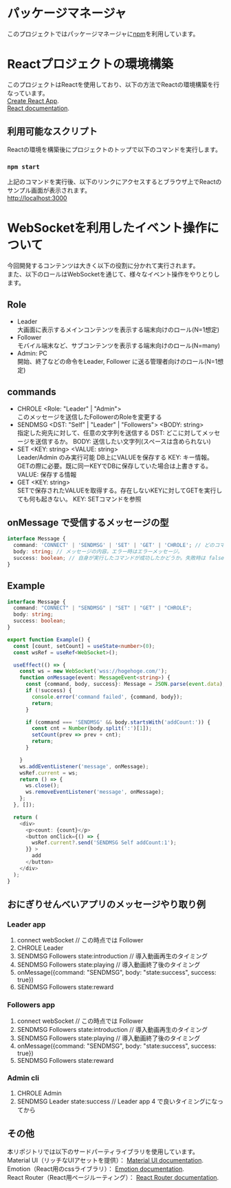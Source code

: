 # パッケージマネージャ

このプロジェクトではパッケージマネージャに[npm](https://docs.npmjs.com/cli/v10/commands/npm)を利用しています。

# Reactプロジェクトの環境構築

このプロジェクトはReactを使用しており、以下の方法でReactの環境構築を行なっています。  
[Create React App](https://github.com/facebook/create-react-app).  
[React documentation](https://reactjs.org/).

## 利用可能なスクリプト

Reactの環境を構築後にプロジェクトのトップで以下のコマンドを実行します。

### `npm start`

上記のコマンドを実行後、以下のリンクにアクセスするとブラウザ上でReactのサンプル画面が表示されます。  
[http://localhost:3000](http://localhost:3000)

# WebSocketを利用したイベント操作について

今回開発するコンテンツは大きく以下の役割に分かれて実行されます。  
また、以下のロールはWebSocketを通じて、様々なイベント操作をやりとりします。

## Role

- Leader  
  大画面に表示するメインコンテンツを表示する端末向けのロール(N=1想定)
- Follower  
  モバイル端末など、サブコンテンツを表示する端末向けのロール(N=many)
- Admin: PC  
  開始、終了などの命令をLeader, Follower に送る管理者向けのロール(N=1想定)

## commands

- CHROLE <Role: "Leader" | "Admin">  
  このメッセージを送信したFollowerのRoleを変更する
- SENDMSG <DST: "Self" | "Leader" | "Followers"> <BODY: string>  
  指定した宛先に対して、任意の文字列を送信する
  DST: どこに対してメッセージを送信するか。
  BODY: 送信したい文字列(スペースは含められない)
- SET <KEY: string> <VALUE: string>  
  Leader/Admin のみ実行可能
  DB上にVALUEを保存する
  KEY: キー情報。GETの際に必要。既に同一KEYでDBに保存していた場合は上書きする。
  VALUE: 保存する情報
- GET <KEY: string>  
  SETで保存されたVALUEを取得する。存在しないKEYに対してGETを実行しても何も起きない。
  KEY: SETコマンドを参照

## onMessage で受信するメッセージの型

```typescript
interface Message {
  command: 'CONNECT' | 'SENDMSG' | 'SET' | 'GET' | 'CHROLE'; // どのコマンドによるメッセージか。 CONNECT はwebsocket接続時。
  body: string; // メッセージの内容。エラー時はエラーメッセージ。
  success: boolean; // 自身が実行したコマンドが成功したかどうか。失敗時は false でエラーメッセージが body に格納される。
}
```

## Example

```typescript
interface Message {
  command: "CONNECT" | "SENDMSG" | "SET" | "GET" | "CHROLE";
  body: string;
  success: boolean;
}

export function Example() {
  const [count, setCount] = useState<number>(0);
  const wsRef = useRef<WebSocket>();

  useEffect(() => {
    const ws = new WebSocket('wss://hogehoge.com/');
    function onMessage(event: MessageEvent<string>) {
      const {command, body, success}: Message = JSON.parse(event.data);
      if (!success) {
        console.error('command failed', {command, body});
        return;
      }

      if (command === 'SENDMSG' && body.startsWith('addCount:')) {
        const cnt = Number(body.split(':')[1]);
        setCount(prev => prev + cnt);
        return;
      }

    }
    ws.addEventListener('message', onMessage);
    wsRef.current = ws;
    return () => {
      ws.close();
      ws.removeEventListener('message', onMessage);
    };
  }, []);

  return (
    <div>
      <p>count: {count}</p>
      <button onClick={() => {
        wsRef.current?.send('SENDMSG Self addCount:1');
      }} >
        add
      </button>
    </div>
  );
}
```

## おにぎりせんべいアプリのメッセージやり取り例

### Leader app

1. connect webSocket // この時点では Follower
2. CHROLE Leader
3. SENDMSG Followers state:introduction // 導入動画再生のタイミング
4. SENDMSG Followers state:playing // 導入動画終了後のタイミング
5. onMessage({command: "SENDMSG", body: "state:success", success: true})
6. SENDMSG Followers state:reward

### Followers app

1. connect webSocket // この時点では Follower
2. SENDMSG Followers state:introduction // 導入動画再生のタイミング
3. SENDMSG Followers state:playing // 導入動画終了後のタイミング
4. onMessage({command: "SENDMSG", body: "state:success", success: true})
5. SENDMSG Followers state:reward

### Admin cli

1. CHROLE Admin
2. SENDMSG Leader state:success // Leader app 4 で良いタイミングになってから

## その他

本リポジトリでは以下のサードパーティライブラリを使用しています。  
Material UI（リッチなUIアセットを提供）： [Material UI documentation](https://mui.com/material-ui/).  
Emotion（React用のcssライブラリ）： [Emotion documentation](https://emotion.sh/docs/introduction).  
React Router（React用ページルーティング）： [React Router documentation](https://reactrouter.com/en/main).
